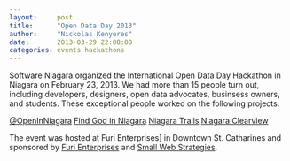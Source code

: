 ```yaml
---
layout:     post
title:      "Open Data Day 2013"
author:     "Nickolas Kenyeres"
date:       2013-03-29 22:00:00
categories: events hackathons
---
```


Software Niagara organized the International Open Data Day Hackathon in Niagara on February 23, 2013. We had more than
15 people turn out, including developers, designers, open data advocates, businsess owners, and students. These
exceptional people worked on the following projects:

[@OpenInNiagara](https://twitter.com/OpenInNiagara)
[Find God in Niagara](http://dennisideler.com/find-god-in-niagara/)
[Niagara Trails](https://github.com/controlz/Niagara-Trails)
[Niagara Clearview](https://github.com/softwareniagara/niagara_clearview)

The event was hosted at Furi Enterprises] in Downtown St. Catharines and sponsored by
[Furi Enterprises](http://furi.ca/) and [Small Web Strategies](http://www.smallwebstrategies.com/).